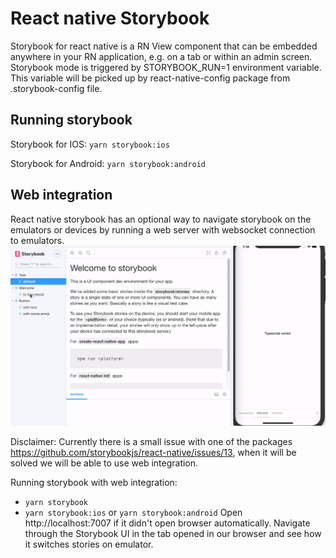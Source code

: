 # React native Storybook

Storybook for react native is a RN View component that can be embedded anywhere in your RN
application, e.g. on a tab or within an admin screen. Storybook mode is triggered by STORYBOOK_RUN=1
environment variable. This variable will be picked up by react-native-config package from
.storybook-config file.

## Running storybook

Storybook for IOS: `yarn storybook:ios`

Storybook for Android: `yarn storybook:android`

## Web integration

React native storybook has an optional way to navigate storybook on the emulators or devices by
running a web server with websocket connection to emulators.
![React native storybook server](./assets/web-integration-demo.gif)

Disclaimer: Currently there is a small issue with one of the packages
https://github.com/storybookjs/react-native/issues/13, when it will be solved we will be able to use
web integration.

Running storybook with web integration:

- `yarn storybook`
- `yarn storybook:ios` or `yarn storybook:android` Open http://localhost:7007 if it didn't open
  browser automatically. Navigate through the Storybook UI in the tab opened in our browser and see
  how it switches stories on emulator.
